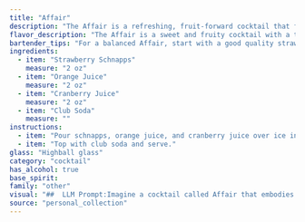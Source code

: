 ```yaml
---
title: "Affair"
description: "The Affair is a refreshing, fruit-forward cocktail that falls into the **highball** family. While its precise origin is unknown, its combination of fruit juices and a liqueur, like many highballs, likely emerged in the late 19th or early 20th century, a time when American bars embraced vibrant, fruity mixes. "
flavor_description: "The Affair is a sweet and fruity cocktail with a tart edge. The strawberry schnapps provides a bright, berry flavor, while the orange juice adds a citrusy sweetness. The cranberry juice contributes a tart, slightly bitter note, and the club soda provides a refreshing fizz. The combination of these flavors creates a well-balanced and enjoyable drink that's perfect for a summer gathering. "
bartender_tips: "For a balanced Affair, start with a good quality strawberry schnapps for a sweet, fruity base.  Use fresh orange juice for brightness and cranberry juice for tartness.  Club soda adds fizz and helps to cut through the sweetness.  Adjust the ratio of juices to your liking, and always add the club soda last to maintain carbonation.  Serve over ice in a tall glass. "
ingredients:
  - item: "Strawberry Schnapps"
    measure: "2 oz"
  - item: "Orange Juice"
    measure: "2 oz"
  - item: "Cranberry Juice"
    measure: "2 oz"
  - item: "Club Soda"
    measure: ""
instructions:
  - item: "Pour schnapps, orange juice, and cranberry juice over ice in a highball glass."
  - item: "Top with club soda and serve."
glass: "Highball glass"
category: "cocktail"
has_alcohol: true
base_spirit:
family: "other"
visual: "##  LLM Prompt:Imagine a cocktail called Affair that embodies a playful, seductive charm.  It is layered with: * **Strawberry Schnapps:**  A vibrant pink liquid, almost translucent, with a hint of red berry shimmer.* **Orange Juice:**  A golden hue, bright and refreshing, reminiscent of a summer sunset.* **Cranberry Juice:**  A deep crimson, slightly darker than the Strawberry Schnapps, adding a touch of tartness.* **Club Soda:**  A clear, bubbly elixir, adding lightness and fizziness to the composition.**Describe the Affair cocktail visually.  Consider the following:*** How do the colors interact and blend? * Does the cocktail have a distinct layered effect, or is it more blended?* Are there any interesting visual details like bubbles, condensation, or a garnish? * What kind of glassware would best showcase the Affair's appearance? **Remember, the cocktail should convey a sense of playful flirtation and irresistible appeal.** "
source: "personal_collection"
---
```


